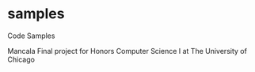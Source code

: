 samples
=======

Code Samples

Mancala
Final project for Honors Computer Science I at The University of Chicago
